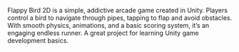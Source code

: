 Flappy Bird 2D is a simple, addictive arcade game created in Unity. Players control a bird to navigate through pipes, tapping to flap and avoid obstacles. With smooth physics, animations, and a basic scoring system, it’s an engaging endless runner. A great project for learning Unity game development basics.
